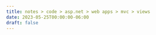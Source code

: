 ```yaml
---
title: notes > code > asp.net > web apps > mvc > views
date: 2023-05-25T00:00:00-06:00
draft: false
---
```


